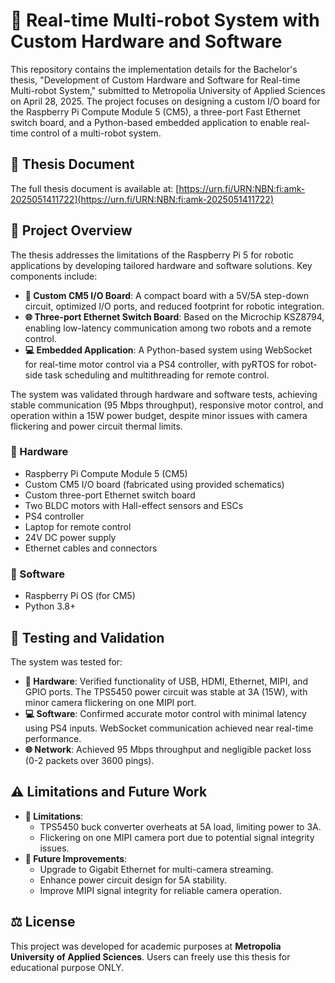 # 🚀 Real-time Multi-robot System with Custom Hardware and Software

This repository contains the implementation details for the Bachelor's thesis, "Development of Custom Hardware and Software for Real-time Multi-robot System," submitted to Metropolia University of Applied Sciences on April 28, 2025. The project focuses on designing a custom I/O board for the Raspberry Pi Compute Module 5 (CM5), a three-port Fast Ethernet switch board, and a Python-based embedded application to enable real-time control of a multi-robot system.

## 📖 Thesis Document

The full thesis document is available at: [https://urn.fi/URN:NBN:fi:amk-2025051411722](https://urn.fi/URN:NBN:fi:amk-2025051411722)

## 📝 Project Overview

The thesis addresses the limitations of the Raspberry Pi 5 for robotic applications by developing tailored hardware and software solutions. Key components include:

- **🔌 Custom CM5 I/O Board**: A compact board with a 5V/5A step-down circuit, optimized I/O ports, and reduced footprint for robotic integration.
- **🌐 Three-port Ethernet Switch Board**: Based on the Microchip KSZ8794, enabling low-latency communication among two robots and a remote control.
- **💻 Embedded Application**: A Python-based system using WebSocket for real-time motor control via a PS4 controller, with pyRTOS for robot-side task scheduling and multithreading for remote control.

The system was validated through hardware and software tests, achieving stable communication (95 Mbps throughput), responsive motor control, and operation within a 15W power budget, despite minor issues with camera flickering and power circuit thermal limits.

### 🔧 Hardware
- Raspberry Pi Compute Module 5 (CM5)
- Custom CM5 I/O board (fabricated using provided schematics)
- Custom three-port Ethernet switch board
- Two BLDC motors with Hall-effect sensors and ESCs
- PS4 controller
- Laptop for remote control
- 24V DC power supply
- Ethernet cables and connectors

### 💾 Software
- Raspberry Pi OS (for CM5)
- Python 3.8+

## 🧪 Testing and Validation

The system was tested for:
- **🔌 Hardware**: Verified functionality of USB, HDMI, Ethernet, MIPI, and GPIO ports. The TPS5450 power circuit was stable at 3A (15W), with minor camera flickering on one MIPI port.
- **💻 Software**: Confirmed accurate motor control with minimal latency using PS4 inputs. WebSocket communication achieved near real-time performance.
- **🌐 Network**: Achieved 95 Mbps throughput and negligible packet loss (0-2 packets over 3600 pings).

## ⚠️ Limitations and Future Work

- **🚫 Limitations**:
  - TPS5450 buck converter overheats at 5A load, limiting power to 3A.
  - Flickering on one MIPI camera port due to potential signal integrity issues.
- **🔮 Future Improvements**:
  - Upgrade to Gigabit Ethernet for multi-camera streaming.
  - Enhance power circuit design for 5A stability.
  - Improve MIPI signal integrity for reliable camera operation.

## ⚖️ License

This project was developed for academic purposes at **Metropolia University of Applied Sciences**. Users can freely use this thesis for educational purpose ONLY.
